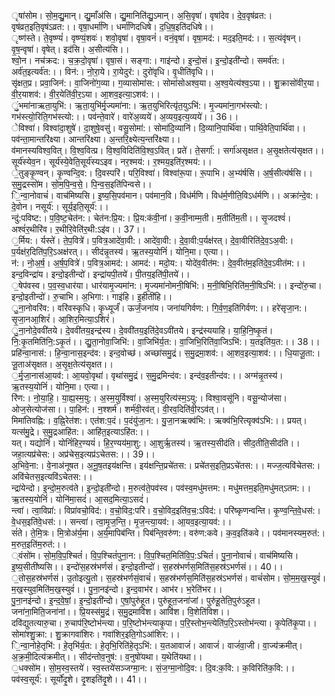 

  
ृषा॑सोम। सो॒म॒द्यु॒मान्। द्यु॒माँअ॑सि। द्यु॒मानिति॑द्यु॒ऽमान्। अ॒सि॒वृषा॑। वृषा॑देव। दे॒व॒वृष॑व्रत:। वृष॑व्रत॒इति॒वृष॑ऽव्रत:।। वृषा॒धर्मा॑णि। धर्मा॑णिदधिषे। द॒धि॒ष॒इति॑दधिषे।।  
ृष्ण॑स्ते। ते॒वृष्ण्यं॑। वृष्ण्यं॒शवः॑। शवो॒वृषा॑। वृषा॒वनं॑। वनं॒वृषा॑। वृषा॒मद॑:। मद॒इति॒मद॑:।। स॒त्यंवृ॑षन्। वृ॒ष॒न्वृषा॑। वृषेत्। इद॑सि। अ॒सीत्य॑सि।।  
श्वो॒न। नच॑क्रद:। च॒क्र॒दो॒वृषा॑। वृषा॒सं। सङ्गा:। गाइ॑न्दो। इ॒न्दो॒सं। इ॒न्दो॒इती॑न्दो। समर्व॑त:। अर्व॑त॒इत्यर्व॑त:।। विन॑:। नो॒रा॒ये। रा॒येदुर॑:। दुरो॑वृधि। वृ॒धीति॑वृधि।।  
सृ॑क्षत॒प्र। प्रवा॒जिन॑:। वा॒जिनो॑ग॒व्या। ग॒व्यासोमा॑स:। सोमा॑सोअश्व॒या। अ॒श्व॒येत्य॑श्व॒ऽया।। शु॒क्रासो॑वीर॒या। वी॒र॒याशव॑:। वी॒र॒येति॑वी॒र॒ऽया। आ॒शव॒इत्या॒ऽशव॑:।।  
ुं॒भमा॑नाऋता॒युभि॑:। ऋ॒ता॒युभि॑र्मृ॒ज्यमा॑ना:। ऋ॒त॒युभिरित्यृ॑त॒युऽभि॑:। मृ॒ज्यमा॑ना॒गभ॑स्त्यो:। गभ॑स्त्यो॒रिति॒गभ॑स्त्यो:।। पव॑न्ते॒वारे॑। वारे॑अ॒व्यये॑। अ॒व्यय॒इत्य॒व्यये॑।। 36।।  
ेविश्वा॑। विश्वा॑दा॒शुषे॑। दा॒शुषे॒वसु॑। वसु॒सोमा॑:। सोमा॑दि॒व्यानि॑। दि॒व्यानि॒पार्थि॑वा। पार्थि॒वेति॒पार्थि॑वा।। पव॑न्ता॒मान्तरि॑क्ष्या। आन्तरि॑क्ष्या। अ॒न्तरि॒क्ष्येत्य॒न्तरि॑क्ष्या।।  
व॑मानस्यविश्व॒वित्। वि॒श्व॒वित्प्र। वि॒श्व॒विदिति॑वि॒श्व॒ऽवित्। प्रते॑। ते॒सर्गा॑:। सर्गा॑असृक्षत। अ॒सृ॒क्षतेत्य॑सृक्षत।। सूर्य॑स्येव॒न। सूर्य॑स्ये॒वेति॒सूर्य॑स्यऽइव। नर॒श्मय॑:। र॒श्मय॒इति॑र॒श्मय॑:।।  
े॒तुङ्कृ॒ण्वन्। कृ॒ण्वन्दि॒व:। दि॒वस्परि॑। परि॒विश्वा॑। विश्वा॑रू॒पा। रू॒पाभि। अ॒भ्य॑र्षसि। अ॒र्ष॒सीत्य॑र्षसि।। स॒मु॒द्रस्सो॑म। सो॒म॒पि॒न्व॒से॒। पि॒न्व॒स॒इति॑पिन्वसे।।  
ि॒न्वा॒नोवाचं॑। वाच॑मिष्यसि। इ॒ष्य॒सि॒पव॑मान। पव॑मान॒वि। विध॑र्मणि। विध॑र्म॒णीति॒विऽध॑र्मणि।। अक्रा॑न्दे॒व:। दे॒वोन। नसूर्य॑:। सूर्य॒इति॒सूर्य॑:।।  
न्दु॑:पविष्ट:। प॒वि॒ष्ट॒चेत॑न:। चेत॑न:प्रि॒य:। प्रि॒य:क॑वी॒नां। क॒वी॒नाम्म॒ती। म॒तीति॑म॒ती।। सृ॒जदश्वं॑। अश्वं॑र॒थीरि॑व। र॒थीरि॒वेति॑र॒थी:ऽइ॑व।। 37।।  
॒र्मिय:। र्यस्ते॑। ते॒प॒वित्रे॑। प॒वित्र॒आदे॑वा॒वी:। आदे॑वा॒वी:। दे॒वा॒वी:प॒र्यक्ष॑रत्। दे॒वा॒वीरिति॑दे॒व॒ऽअ॒वी:। प॒र्यक्ष॑र॒दिति॑प॒रि॒ऽअक्ष॑रत्।। सीद॑न्नृ॒तस्य॑। ऋ॒तस्य॒योनिं॑। योनि॒मा। एत्या।।  
न॑:। नो॒अ॒र्ष॒। अ॒र्ष॒प॒वित्रे॑। प॒वित्र॒आमद॑:। आमद॑:। मदो॒य:। योदे॑व॒वीत॑म:। दे॒व॒वीत॑म॒इति॑दे॒व॒ऽवीत॑म:।। इन्द॒विन्द्रा॑य। इन्दो॒इतीन्दो॑। इन्द्रा॑यपी॒तये॑। पी॒तय॒इति॑पी॒तये॑।।  
॒षेप॑वस्व। प॒व॒स्व॒धार॑या। धार॑यामृ॒ज्यमा॑न:। मृ॒ज्यमा॑नोमनी॒षिभि॑:। म॒नी॒षिभि॒रिति॑म॒नी॒षिऽभि॑:।। इन्दो॑रु॒चा। इन्दो॒इतीन्दो॑। रु॒चाभि। अ॒भिगा:। गाइ॑हि। इ॒हीती॑हि।।  
ु॒ना॒नोवरि॑व:। वरि॑वस्कृधि। कृ॒ध्यूर्जं॑। ऊर्जं॒जना॑य। जना॑यगिर्वण:। गि॒र्व॒ण॒इति॑गिर्वण:।। हरे॑सृजा॒न:। सृ॒जा॒नआ॒शिरं॑। आ॒शिर॒मित्या॒ऽशिरं॑।  
ु॒ना॒नोदे॒ववी॑तये। दे॒ववी॑तय॒इन्द्र॑स्य। दे॒ववी॑तय॒इति॑दे॒वऽवी॑तये। इन्द्र॑स्ययाहि। या॒हि॒नि॒ष्कृ॒तं। नि॒:कृ॒तमिति॑नि॒:ऽकृ॒तं।। द्यु॒ता॒नोवा॒जिभि॑:। वा॒जिभि॑र्य॒त:। वा॒जिभि॒रिति॑वा॒जिऽभि॑:। य॒तइति॑य॒त:।। 38।।  
प्रहि॑न्वा॒नास॑:। हि॒न्वा॒नास॒इन्द॑व:। इन्द॒वोच्छ॑। अच्छा॑समु॒द्रं। स॒मु॒द्रमा॒शव॑:। आ॒शव॒इत्या॒शव॑:।। धि॒याजू॒ता:। जू॒ताअ॑सृक्षत। अ॒सृ॒क्ष॒तेत्य॑सृक्षत।।  
॒र्मृ॒जा॒नास॑आ॒यव॑:। आ॒यवो॒वृथा॑। वृथा॑समु॒द्रं। स॒मु॒द्रमिन्द॑व:। इन्द॑व॒इतीन्द॑व:।। अग्म॑न्नृ॒तस्य॑। ऋ॒तस्य॒योनिं॑। योनि॒मा। एत्या।।  
रि॑ण:। नो॒या॒हि॒। या॒ह्य॒स्म॒यु:। अ॒स्म॒युर्विश्वा॑। अ॒स्म॒युरित्य॑स्म॒ऽयु:। विश्वा॒वसू॑नि। वसू॒न्योज॑सा। ओज॒सेत्योज॑सा।। पा॒हिन॑:। न॒श्शर्म॑। शर्म॑वी॒रव॑त्। वी॒रव॒दिति॑वी॒रऽव॑त्।।  
मिमा॑तिवह्नि:। व॒ह्नि॒रेत॑श:। एत॑श:प॒दं। प॒दंयु॑जा॒न:। यु॒जा॒नऋक्व॑भि:। ऋक्व॑भि॒रित्यृक्व॑ऽभि:।। प्रयत्। यत्स॑मु॒द्रे। स॒मु॒द्रआहि॑त:। आहि॑त॒इत्याऽहि॑त:।।  
यत्। यद्योनिं॑। योनिं॑हिर॒ण्ययं॑। हि॒र॒ण्यय॑मा॒शु:। आ॒शुर्ऋ॒तस्य॑। ऋ॒तस्य॒सीद॑ति। सीद॒तीति॒सीद॑ति।। जहा॒त्यप्र॑चेस:। अप्र॑चेस॒इत्यप्र॑ऽचेतस:।। 39।।  
अ॒भिवे॒ना:। वे॒नाअ॑नूषत। अ॒नू॒ष॒तइय॑क्षन्ति। इय॑क्षन्ति॒प्रचे॑तस:। प्रचे॑तस॒इति॒प्रऽचे॑तस:।। मज्ज॒त्यवि॑चेतस:। अवि॑चेतस॒इत्यवि॑ऽचेतस:।।  
न्द्रा॑येन्दो। इ॒न्दो॒म॒रुत्व॑ते। इ॒न्दो॒इती॑न्दो। म॒रुत्व॑ते॒पव॑स्व। पव॑स्व॒मधु॑मत्तम:। मधु॑मत्तम॒इति॒मधु॑मत्ऽतम:।। ऋ॒तस्य॒योनिं॑। योनि॑मा॒सदं॑। आ॒सद॒मित्या॒ऽसदं॑।  
न्त्वा॑। त्वा॒विप्रा॑:। विप्रा॑वचो॒विद॑:। व॒चो॒विद॒:परि॑। व॒चो॒विद॒इति॑व॒च॒:ऽविद॑:। परि॑ष्कृणन्वन्ति। कृ॒ण्व॒न्ति॒वे॒धस॑:। वे॒धस॒इति॑वे॒धस॑:।। सन्त्वा॑। त्वा॒मृ॒ज॒न्ति॒। मृ॒ज॒न्त्या॒यव॑:। आ॒यव॒इत्या॒यव॑:।।  
सं॑ते। ते॒मि॒त्रः। मि॒त्रोअ॑र्य॒मा। अ॒र्य॒मापिब॑न्ति। पिब॑न्ति॒वरु॑ण:। वरु॑ण:कवे। क॒व॒इति॑कवे।। पव॑मानस्यम॒रुत॑:। म॒रुत॒इति॑म॒रुत॑:।।  
्वंसो॑म। सो॒म॒वि॒प॒श्चितं॑। वि॒प॒श्चितं॑पुना॒न:। वि॒प॒श्चित॒मिति॑वि॒प॒:ऽचितं॑। पु॒ना॒नोवाचं॑। वाच॑मिष्यसि। इ॒ष्य॒सीती॑ष्यसि।। इन्दो॑स॒हस्र॑भर्णसं। इन्दो॒इतीन्दो॑। स॒हस्र॑भर्णस॒मिति॑स॒हस्र॑ऽभर्णसं।। 40।।  
॒तोस॒हस्र॑भर्णसं। उ॒तोइत्यु॒तो। स॒हस्र॑भर्णसं॒वाचं॑। स॒हस्र॑भर्णस॒मिति॑स॒हस्र॑ऽभर्णसं। वाचं॑सोम। सो॒म॒म॒ख॒स्युवं॑। म॒ख॒स्युव॒मिति॑म॒ख॒स्युवं॑।। पु॒ना॒नइ॑न्दो। इ॒न्द॒वाभ॑र। आभ॑र। भ॒रेति॑भर।।  
पु॒ना॒नइ॑न्दो। इ॒न्द॒वे॒षां॒। इ॒न्दो॒इती॑न्दो। ए॒षां॒पुरु॑हूत। पुरु॑हूत॒जना॑जां। पुरु॑हू॒तेति॒पुरु॑ऽहूत। जना॑ना॒मिति॒जना॑नां।। प्रि॒यस्स॑मु॒द्रं। स॒मु॒द्रमावि॑श। आवि॑श। वि॒शेति॑विश।।  
दवि॑द्युतत्यारु॒चा। रु॒चाप॑रि॒ष्टोभ॑न्त्या। प॒रि॒ष्टोभ॑न्त्याकृ॒पा। प॒रि॒स्तोभ॒न्त्येति॑प॒रि॒ऽस्तोभ॑न्त्या। कृ॒पेति॑कृ॒पा।। सोमा॑श्शु॒क्रा:। शु॒क्रागवा॑शिरः। गवा॑शिर॒इति॒गोऽआ॑शिर:।।  
ि॒न्वा॒नोहे॒तृभि॑:। हे॒तृभि॑र्य॒त:। हे॒तृभि॒रिति॑हे॒तृऽभि॑:। य॒तआवाजं॑। आवाजं॑। वाजं॑वा॒जी। वा॒ज्य॑क्रमीत्। अ॒क्र॒मी॒दित्य॑क्रमीत्।। सीद॑न्तोव॒नुष॑:। व॒नुषो॑यथा। य॒थेति॑यथा।।  
॒धक्सो॑म। सो॒म॒स्व॒स्तये॑। स्व॒स्तये॑सञ्जग्मा॒न:। सं॒ज॒ग्मा॒नोदि॒व:। दि॒व:क॒वि:। क॒विरिति॑क॒वि:।। पव॑स्व॒सूर्य॑:। सूर्यो॑दृ॒शे। दृ॒शइति॑दृ॒शे।। 41।।  
